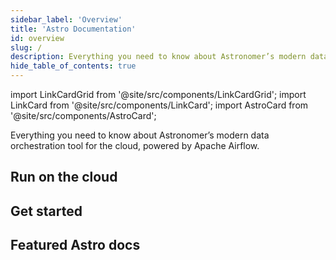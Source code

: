 ```yaml
---
sidebar_label: 'Overview'
title: 'Astro Documentation'
id: overview
slug: /
description: Everything you need to know about Astronomer’s modern data orchestration tool for the cloud, powered by Apache Airflow.
hide_table_of_contents: true
---
```


import LinkCardGrid from '@site/src/components/LinkCardGrid';
import LinkCard from '@site/src/components/LinkCard';
import AstroCard from '@site/src/components/AstroCard';

<p class="DocItem__header-description">Everything you need to know about Astronomer’s modern data orchestration tool for the cloud, powered by Apache Airflow.</p>

<AstroCard />

## Run on the cloud

<LinkCardGrid>
  <LinkCard topIcon label="Create a Deployment" description="A Deployment is an instance of Apache Airflow hosted on Astro." href="/astro/create-deployment" icon="/img/deployment.svg" />
  <LinkCard topIcon label="Deploy code" description="Get your DAGs up and running on Astro." href="/astro/deploy-code" icon="/img/code.svg" />
  <LinkCard topIcon label="Automate with CI/CD" description="Push code to Astro using templates for popular CI/CD tools." href="/astro/ci-cd-templates/template-overview" icon="/img/automation.svg" />
</LinkCardGrid>

## Get started

<LinkCardGrid>
  <LinkCard label="I'm unfamiliar with Apache Airflow" description="Use tutorials and concepts to learn everything you need to know about running Airflow." href="/learn/" icon="/img/airflow-logo.png" />
  <LinkCard label="I'm ready to create my first project" description="Learn how to create an Astro project and run it locally with the Astro command-line interface (CLI)." href="/astro/first-dag-cli" icon="/img/astro-monogram.svg" />
</LinkCardGrid>

## Featured Astro docs

<LinkCardGrid>
  <LinkCard truncate label="Get started with the Astro CLI" description="Create an Astro project and run it locally to start developing your DAGs." href="/astro/cli/get-started-cli" />
  <LinkCard truncate label="Automate code deploys with CI/CD" description="Configure your Airflow environments to run faster and cost less." href="/astro/set-up-ci-cd" />
  <LinkCard truncate label="Deploy code to Astro" description="Use the Astro CLI to push your Astro project to a Deployment" href="/astro/deploy-code" />
</LinkCardGrid>
